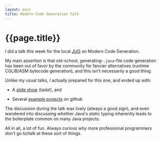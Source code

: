 ```yaml
---
layout: post
title: Modern Code Generation Talk
---
```


{{page.title}}
==============

I did a talk this week for the local [JUG](http://www.ojug.org) on Modern Code Generation.

My main assertion is that old-school, generating-`.java`-file code generation has been out of favor by the community for fancier alternatives (runtime CGLIB/ASM bytecode generation), and this isn't necessarily a good thing.

Unlike my usual talks, I actually prepared for this one, and ended up with:

* A [slide show](https://docs.google.com/present/edit?id=0AQJbluyXBq3ZZGQ0dDRuemtfMWZ3ZmN2bmNy&hl=en&authkey=COrBsM8I) (tada!), and

* Several [example projects](http://github.com/stephenh/modern-code-generation) on github

The discussion during the talk was lively (always a good sign), and even wandered into discussing whether Java's static typing inherently leads to the boilerplate common on many Java projects.

All in all, a lot of fun. Always curious why more professional programmers don't go to/talk at these sort of things.


